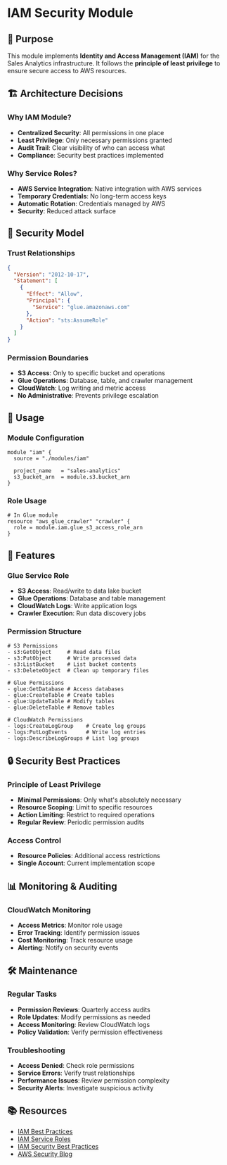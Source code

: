 # IAM Security Module

## 🎯 Purpose

This module implements **Identity and Access Management (IAM)** for the Sales Analytics infrastructure. It follows the **principle of least privilege** to ensure secure access to AWS resources.

## 🏗️ Architecture Decisions

### **Why IAM Module?**
- **Centralized Security**: All permissions in one place
- **Least Privilege**: Only necessary permissions granted
- **Audit Trail**: Clear visibility of who can access what
- **Compliance**: Security best practices implemented

### **Why Service Roles?**
- **AWS Service Integration**: Native integration with AWS services
- **Temporary Credentials**: No long-term access keys
- **Automatic Rotation**: Credentials managed by AWS
- **Security**: Reduced attack surface

## 🔐 Security Model

### **Trust Relationships**
```json
{
  "Version": "2012-10-17",
  "Statement": [
    {
      "Effect": "Allow",
      "Principal": {
        "Service": "glue.amazonaws.com"
      },
      "Action": "sts:AssumeRole"
    }
  ]
}
```

### **Permission Boundaries**
- **S3 Access**: Only to specific bucket and operations
- **Glue Operations**: Database, table, and crawler management
- **CloudWatch**: Log writing and metric access
- **No Administrative**: Prevents privilege escalation

## 🚀 Usage

### **Module Configuration**
```hcl
module "iam" {
  source = "./modules/iam"
  
  project_name   = "sales-analytics"
  s3_bucket_arn  = module.s3.bucket_arn
}
```

### **Role Usage**
```hcl
# In Glue module
resource "aws_glue_crawler" "crawler" {
  role = module.iam.glue_s3_access_role_arn
}
```

## 🔧 Features

### **Glue Service Role**
- **S3 Access**: Read/write to data lake bucket
- **Glue Operations**: Database and table management
- **CloudWatch Logs**: Write application logs
- **Crawler Execution**: Run data discovery jobs

### **Permission Structure**
```hcl
# S3 Permissions
- s3:GetObject     # Read data files
- s3:PutObject     # Write processed data
- s3:ListBucket    # List bucket contents
- s3:DeleteObject  # Clean up temporary files

# Glue Permissions
- glue:GetDatabase # Access databases
- glue:CreateTable # Create tables
- glue:UpdateTable # Modify tables
- glue:DeleteTable # Remove tables

# CloudWatch Permissions
- logs:CreateLogGroup    # Create log groups
- logs:PutLogEvents      # Write log entries
- logs:DescribeLogGroups # List log groups
```

## 🔒 Security Best Practices

### **Principle of Least Privilege**
- **Minimal Permissions**: Only what's absolutely necessary
- **Resource Scoping**: Limit to specific resources
- **Action Limiting**: Restrict to required operations
- **Regular Review**: Periodic permission audits

### **Access Control**
- **Resource Policies**: Additional access restrictions
- **Single Account**: Current implementation scope

## 📊 Monitoring & Auditing

### **CloudWatch Monitoring**
- **Access Metrics**: Monitor role usage
- **Error Tracking**: Identify permission issues
- **Cost Monitoring**: Track resource usage
- **Alerting**: Notify on security events

## 🛠️ Maintenance

### **Regular Tasks**
- **Permission Reviews**: Quarterly access audits
- **Role Updates**: Modify permissions as needed
- **Access Monitoring**: Review CloudWatch logs
- **Policy Validation**: Verify permission effectiveness

### **Troubleshooting**
- **Access Denied**: Check role permissions
- **Service Errors**: Verify trust relationships
- **Performance Issues**: Review permission complexity
- **Security Alerts**: Investigate suspicious activity

## 📚 Resources

- [IAM Best Practices](https://docs.aws.amazon.com/IAM/latest/UserGuide/best-practices.html)
- [IAM Service Roles](https://docs.aws.amazon.com/IAM/latest/UserGuide/id_roles_terms-and-concepts.html)
- [IAM Security Best Practices](https://docs.aws.amazon.com/IAM/latest/UserGuide/security-iam.html)
- [AWS Security Blog](https://aws.amazon.com/blogs/security/)

